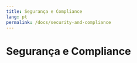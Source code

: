```yaml
---
title: Segurança e Compliance
lang: pt
permalink: /docs/security-and-compliance
---
```


# Segurança e Compliance
